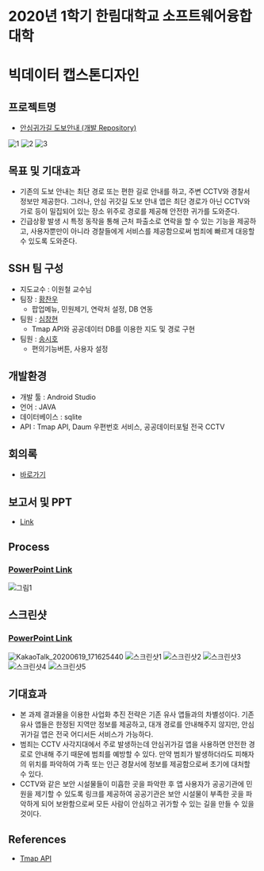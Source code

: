 # 2020년 1학기 한림대학교 소프트웨어융합대학 
# 빅데이터 캡스톤디자인

## 프로젝트명
- [안심귀가길 도보안내 (개발 Repository)](https://github.com/HallymSSH/SSHAndroid)

![1](https://user-images.githubusercontent.com/50908525/85112890-549ea680-b251-11ea-8cb3-3dca2931fb4c.png)
![2](https://user-images.githubusercontent.com/50908525/85112896-55cfd380-b251-11ea-9373-ca2520a27442.png)
![3](https://user-images.githubusercontent.com/50908525/85112972-7c8e0a00-b251-11ea-9bb0-158f80925e33.png)

## 목표 및 기대효과
- 기존의 도보 안내는 최단 경로 또는 편한 길로 안내를 하고, 주변 CCTV와 경찰서 정보만 제공한다. 그러나, 안심 귀갓길 도보 안내 앱은 최단 경로가 아닌 CCTV와 가로 등이 밀집되어 있는 장소 위주로 경로를 제공해 안전한 귀가를 도와준다.
- 긴급상황 발생 시 특정 동작을 통해 근처 파출소로 연락을 할 수 있는 기능을 제공하고, 사용자뿐만이 아니라 경찰들에게 서비스를 제공함으로써 범죄에 빠르게 대응할 수 있도록 도와준다.

## SSH 팀 구성
- 지도교수 : 이원철 교수님
- 팀장 : [황찬우](https://github.com/HChanWoo)
  - 팝업메뉴, 민원제기, 연락처 설정, DB 연동
- 팀원 : [심창현](https://github.com/ChangHyun-S)
  - Tmap API와 공공데이터 DB를 이용한 지도 및 경로 구현
- 팀원 : [송시호](https://github.com/tlgh0623)
  - 편의기능버튼, 사용자 설정

## 개발환경
- 개발 툴 : Android Studio
- 언어 : JAVA
- 데이터베이스 : sqlite
- API : Tmap API, Daum 우편번호 서비스, 공공데이터포털 전국 CCTV

## 회의록
- [바로가기](https://github.com/HallymSSH/SSHReport/tree/master/%ED%9A%8C%EC%9D%98%EB%A1%9D)

## 보고서 및 PPT
- [Link](https://github.com/HallymSSH/SSHReport/tree/master/Document)

## Process
### [PowerPoint Link](https://github.com/HallymSSH/SSHReport/blob/master/Document/SSH_%EC%95%88%EC%8B%AC%EA%B7%80%EA%B0%80%EA%B8%B8_%EC%98%81%EC%83%81%EC%A0%9C%EA%B1%B0.pptx)

![그림1](https://user-images.githubusercontent.com/50908525/85111574-7b5bdd80-b24f-11ea-8603-53860f85845d.png)

## 스크린샷
### [PowerPoint Link](https://github.com/HallymSSH/SSHReport/blob/master/Document/SSH_%EC%95%88%EC%8B%AC%EA%B7%80%EA%B0%80%EA%B8%B8_%EC%98%81%EC%83%81%EC%A0%9C%EA%B1%B0.pptx)

![KakaoTalk_20200619_171625440](https://user-images.githubusercontent.com/50908525/85112476-a2ff7580-b250-11ea-9541-55c0b9a68f5e.jpg)
![스크린샷1](https://user-images.githubusercontent.com/50908525/85111575-7bf47400-b24f-11ea-9606-6ba957b7ef9c.png)
![스크린샷2](https://user-images.githubusercontent.com/50908525/85111558-77c85680-b24f-11ea-8191-995ebef59307.png)
![스크린샷3](https://user-images.githubusercontent.com/50908525/85111562-78f98380-b24f-11ea-9fa6-661eeb3f9ee9.png)
![스크린샷4](https://user-images.githubusercontent.com/50908525/85111566-7a2ab080-b24f-11ea-8b7f-e2e575845135.png)
![스크린샷5](https://user-images.githubusercontent.com/50908525/85111570-7ac34700-b24f-11ea-8575-acd6cacc1268.png)

## 기대효과
- 본 과제 결과물을 이용한 사업화 추진 전략은 기존 유사 앱들과의 차별성이다. 기존 유사 앱들은 한정된 지역만 정보를 제공하고, 대개 경로를 안내해주지 않지만, 안심귀가길 앱은 전국 어디서든 서비스가 가능하다.
- 범죄는 CCTV 사각지대에서 주로 발생하는데 안심귀가길 앱을 사용하면 안전한 경로로 안내해 주기 때문에 범죄를 예방할 수 있다. 만약 범죄가 발생하더라도 피해자의 위치를 파악하여 가족 또는 인근 경찰서에 정보를 제공함으로써 초기에 대처할 수 있다.
- CCTV와 같은 보안 시설물들이 미흡한 곳을 파악한 후 앱 사용자가 공공기관에 민원을 제기할 수 있도록 링크를 제공하여 공공기관은 보안 시설물이 부족한 곳을 파악하게 되어 보완함으로써 모든 사람이 안심하고 귀가할 수 있는 길을 만들 수 있을 것이다.

## References
- [Tmap API](http://tmapapi.sktelecom.com/index.html)
